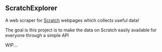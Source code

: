 ## ScratchExplorer

A web scraper for [Scratch](https://scratch.mit.edu/) webpages which collects useful data!

The goal is this project is to make the data on Scratch easily available for everyone through a simple API

WIP...
